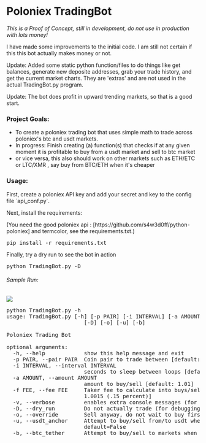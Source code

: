 # Poloniex TradingBot

<i>This is a Proof of Concept, still in development, do not use in production with lots money! </i>

<p> I have made some improvements to the initial code. I am still not certain if this this bot actually makes money or not. </p>
<p> Update: Added some static python function/files to do things like get balances, generate new deposite addresses, grab your trade history, and get the current market charts. They are 'extras' and are not used in the actual TradingBot.py program.</p>
<p> Update: The bot does profit in upward trending markets, so that is a good start. </p>

### Project Goals:

- To create a poloniex trading bot that uses simple math to trade across poloniex's btc and usdt markets.
- In progress: Finish creating (a) function(s) that checks if at any given moment it is profitable to buy from a usdt market and sell to btc market
 - or vice versa, this also should work on other markets such as ETH/ETC or LTC/XMR , say buy from BTC/ETH when it's cheaper

### Usage:

<p> First, create a poloniex API key and add your secret and key to the config file `api_conf.py`. </p>
<p> Next, install the requirements: </p>
<p> (You need the good poloniex api : [https://github.com/s4w3d0ff/python-poloniex] and termcolor, see the requirements.txt.)  </p>

<pre>
pip install -r requirements.txt
</pre>
<p> Finally, try a dry run to see the bot in action </p>
<pre>
python TradingBot.py -D
</pre>

###### Sample Run:

<img src="https://s1.postimg.org/22ad73qgtr/botsample-new.png"></img>


<pre>
python TradingBot.py -h
usage: TradingBot.py [-h] [-p PAIR] [-i INTERVAL] [-a AMOUNT] [-f FEE] [-v]
                        [-D] [-o] [-u] [-b]

Poloniex Trading Bot

optional arguments:
  -h, --help            show this help message and exit
  -p PAIR, --pair PAIR  Coin pair to trade between [default: BTC_ETH]
  -i INTERVAL, --interval INTERVAL
                        seconds to sleep between loops [default: 1]
  -a AMOUNT, --amount AMOUNT
                        amount to buy/sell [default: 1.01]
  -f FEE, --fee FEE     Taker fee to calculate into buys/sells [default:
                        1.0015 (.15 percent)]
  -v, --verbose         enables extra console messages (for debugging)
  -D, --dry_run         Do not actually trade (for debugging)
  -o, --override        Sell anyway, do not wait to buy first. (for debugging)
  -u, --usdt_anchor     Attempt to buy/sell from/to usdt when oppurtune,
                        default=False
  -b, --btc_tether      Attempt to buy/sell to markets when possible


</pre>


